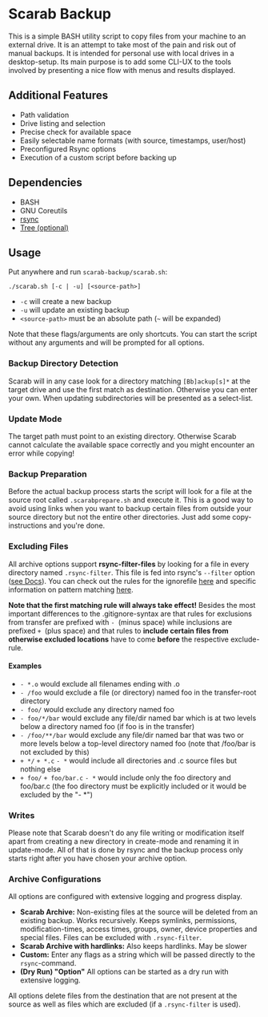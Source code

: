 # Scarab Backup

This is a simple BASH utility script to copy files from your machine to an external drive. It is an attempt to take most of the pain and risk out of manual backups. It is intended for personal use with local drives in a desktop-setup. Its main purpose is to add some CLI-UX to the tools involved by presenting a nice flow with menus and results displayed.

## Additional Features

- Path validation
- Drive listing and selection
- Precise check for available space
- Easily selectable name formats (with source, timestamps, user/host)
- Preconfigured Rsync options
- Execution of a custom script before backing up

## Dependencies

- BASH
- GNU Coreutils
- [rsync](https://rsync.samba.org/)
- [Tree (optional)](https://ubuntu.pkgs.org/22.04/ubuntu-universe-amd64/tree_2.0.2-1_amd64.deb.html)

## Usage

Put anywhere and run `scarab-backup/scarab.sh`:

```
./scarab.sh [-c | -u] [<source-path>]
```
- `-c` will create a new backup
- `-u` will update an existing backup
- `<source-path>` must be an absolute path (`~` will be expanded)

Note that these flags/arguments are only shortcuts. You can start the script without any arguments and will be prompted for all options.

### Backup Directory Detection

Scarab will in any case look for a directory matching `[Bb]ackup[s]*` at the target drive and use the first match as destination. Otherwise you can enter your own. When updating subdirectories will be presented as a select-list.

### Update Mode

The target path must point to an existing directory. Otherwise Scarab cannot calculate the available space correctly and you might encounter an error while copying!

### Backup Preparation

Before the actual backup process starts the script will look for a file at the source root called `.scarabprepare.sh` and execute it. This is a good way to avoid using links when you want to backup certain files from outside your source directory but not the entire other directories. Just add some copy-instructions and you're done.

### Excluding Files

All archive options  support **rsync-filter-files** by looking for a file in every directory named `.rsync-filter`. This file is fed into rsync's `--filter` option ([see Docs](https://download.samba.org/pub/rsync/rsync.1#opt--filter)). You can check out the rules for the ignorefile [here](https://download.samba.org/pub/rsync/rsync.1#FILTER_RULES) and specific information on pattern matching [here](https://download.samba.org/pub/rsync/rsync.1#PATTERN_MATCHING_RULES).

**Note that the first matching rule will always take effect!** Besides the most important differences to the .gitignore-syntax are that rules for exclusions from transfer are prefixed with `- `(minus space) while inclusions are prefixed `+ `(plus space) and that rules to **include certain files from otherwise excluded locations** have to come **before** the respective exclude-rule.

#### Examples

- `- *.o` would exclude all filenames ending with .o
- `- /foo` would exclude a file (or directory) named foo in the transfer-root directory
- `- foo/` would exclude any directory named foo
- `- foo/*/bar` would exclude any file/dir named bar which is at two levels below a directory named foo (if foo is in the transfer)
- `- /foo/**/bar` would exclude any file/dir named bar that was two or more levels below a top-level directory named foo (note that /foo/bar is not excluded by this)
- `+ */` `+ *.c` `- *` would include all directories and .c source files but nothing else
- `+ foo/` `+ foo/bar.c` `- *` would include only the foo directory and foo/bar.c (the foo directory must be explicitly included or it would be excluded by the "- *")

### Writes

Please note that Scarab doesn't do any file writing or modification itself apart from creating a new directory in create-mode and renaming it in update-mode. All of that is done by rsync and the backup process only starts right after you have chosen your archive option.

### Archive Configurations

All options are configured with extensive logging and progress display.

- **Scarab Archive:** Non-existing files at the source will be deleted from an existing backup. Works recursively. Keeps symlinks, permissions, modification-times, access times, groups, owner, device properties and special files. Files can be excluded with `.rsync-filter`.
- **Scarab Archive with hardlinks:** Also keeps hardlinks. May be slower
- **Custom:** Enter any flags as a string which will be passed directly to the `rsync`-command.
- **(Dry Run) "Option"** All options can be started as a dry run with extensive logging.

All options delete files from the destination that are not present at the source as well as files which are excluded (if a `.rsync-filter` is used).

